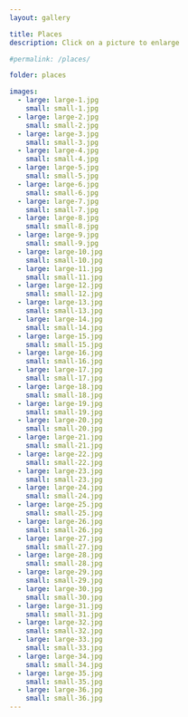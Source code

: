 ```yaml
---
layout: gallery

title: Places
description: Click on a picture to enlarge

#permalink: /places/

folder: places

images:
  - large: large-1.jpg
    small: small-1.jpg
  - large: large-2.jpg
    small: small-2.jpg
  - large: large-3.jpg
    small: small-3.jpg
  - large: large-4.jpg
    small: small-4.jpg
  - large: large-5.jpg
    small: small-5.jpg
  - large: large-6.jpg
    small: small-6.jpg
  - large: large-7.jpg
    small: small-7.jpg
  - large: large-8.jpg
    small: small-8.jpg
  - large: large-9.jpg
    small: small-9.jpg
  - large: large-10.jpg
    small: small-10.jpg
  - large: large-11.jpg
    small: small-11.jpg
  - large: large-12.jpg
    small: small-12.jpg
  - large: large-13.jpg
    small: small-13.jpg
  - large: large-14.jpg
    small: small-14.jpg
  - large: large-15.jpg
    small: small-15.jpg
  - large: large-16.jpg
    small: small-16.jpg
  - large: large-17.jpg
    small: small-17.jpg
  - large: large-18.jpg
    small: small-18.jpg
  - large: large-19.jpg
    small: small-19.jpg
  - large: large-20.jpg
    small: small-20.jpg
  - large: large-21.jpg
    small: small-21.jpg
  - large: large-22.jpg
    small: small-22.jpg
  - large: large-23.jpg
    small: small-23.jpg
  - large: large-24.jpg
    small: small-24.jpg
  - large: large-25.jpg
    small: small-25.jpg
  - large: large-26.jpg
    small: small-26.jpg
  - large: large-27.jpg
    small: small-27.jpg
  - large: large-28.jpg
    small: small-28.jpg
  - large: large-29.jpg
    small: small-29.jpg
  - large: large-30.jpg
    small: small-30.jpg
  - large: large-31.jpg
    small: small-31.jpg
  - large: large-32.jpg
    small: small-32.jpg
  - large: large-33.jpg
    small: small-33.jpg
  - large: large-34.jpg
    small: small-34.jpg
  - large: large-35.jpg
    small: small-35.jpg
  - large: large-36.jpg
    small: small-36.jpg
---
```

